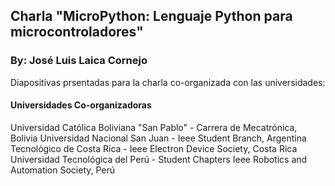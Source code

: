 ## Charla "MicroPython: Lenguaje Python para microcontroladores"
### By: José Luis Laica Cornejo

Diapositivas prsentadas para la charla co-organizada con las universidades:

#### Universidades Co-organizadoras

Universidad Católica Boliviana "San Pablo" - Carrera de Mecatrónica, Bolivia 
Universidad Nacional San Juan - Ieee Student Branch, Argentina
Tecnológico de Costa Rica - Ieee Electron Device Society, Costa Rica
Universidad Tecnológica del Perú - Student Chapters Ieee Robotics and Automation Society, Perú
